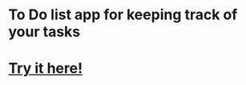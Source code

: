 # To Do list app for keeping track of your tasks

# [Try it here!](https://homework-2-hamma212.web.app/)

